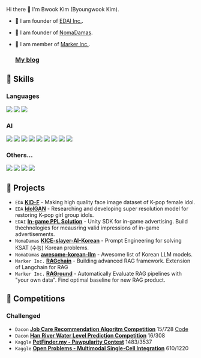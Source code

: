 Hi there 👋 I'm Bwook Kim (Byoungwook Kim). 

- 🔭 I am founder of [EDAI Inc.](https://github.com/edai-club).
- 🔭 I am founder of [NomaDamas](https://github.com/NomaDamas).
- 🔭 I am member of [Marker Inc.](https://github.com/Marker-Inc-Korea).

  ### [My blog](https://velog.io/@bwook00)

## 🤩 Skills

### Languages
<img src="https://img.shields.io/badge/Python-3776AB?style=flat-square&logo=Python&logoColor=white"/> <img src="https://img.shields.io/badge/C++-00599C?style=flat-square&logo=C++&logoColor=white"/> <img src="https://img.shields.io/badge/C Sharp-239120?style=flat-square&logo=C#&logoColor=white"/> 

### AI
<img src="https://img.shields.io/badge/Tensorflow-FF6F00?style=flat-square&logo=Tensorflow&logoColor=white"/> <img src="https://img.shields.io/badge/Keras-D00000?style=flat-square&logo=Keras&logoColor=white"/> <img src="https://img.shields.io/badge/OpenCV-5C3EE8?style=flat-square&logo=OpenCV&logoColor=white"/> <img src="https://img.shields.io/badge/scikitLearn-F7931E?style=flat-square&logo=scikit-learn&logoColor=white"/> <img src="https://img.shields.io/badge/NumPy-013243?style=flat-square&logo=NumPy&logoColor=white"/> <img src="https://img.shields.io/badge/pandas-150458?style=flat-square&logo=pandas&logoColor=white"/> <img src="https://img.shields.io/badge/Jupyter-F37626?style=flat-square&logo=Jupyter&logoColor=white"/> <img src="https://img.shields.io/badge/Kaggle-20BEFF?style=flat-square&logo=Kaggle&logoColor=white"/> <img src="https://img.shields.io/badge/PyTorch-EE4C2C?style=flat-square&logo=PyTorch&logoColor=white"/> 

### Others...
<img src="https://img.shields.io/badge/Ubuntu-E95420?style=flat-square&logo=Ubuntu&logoColor=white"/> <img src="https://img.shields.io/badge/Docker-2496ED?style=flat-square&logo=Docker&logoColor=white"/> <img src="https://img.shields.io/badge/Git-F05032?style=flat-square&logo=Git&logoColor=white"/> <img src="https://img.shields.io/badge/Unity-202020?style=flat-square&logo=Unity&logoColor=white"/>

## 💼 Projects
* `EDA` **[KID-F](https://github.com/PCEO-AI-CLUB/KID-F)** - Making high quality face image dataset of K-pop female idol. 
* `EDA` **[IdolGAN](https://github.com/PCEO-AI-CLUB/IdolGAN)** - Researching and developing super resolution model for restoring K-pop girl group idols. 
* `EDAI` **[In-game PPL Solution](https://edai.imweb.me/)** - Unity SDK for in-game advertising. Build thechnologies for meausring valid impressions of in-game advertisements.
* `NomaDamas` **[KICE-slayer-AI-Korean](https://github.com/NomaDamas/KICE_slayer_AI_Korean)** - Prompt Engineering for solving KSAT (수능) Korean problems.
* `NomaDamas` **[awesome-korean-llm](https://github.com/NomaDamas/awesome-korean-llm)** - Awesome list of Korean LLM models.
* `Marker Inc.` **[RAGchain](https://github.com/Marker-Inc-Korea/RAGchain)** - Building advanced RAG framework. Extension of Langchain for RAG
* `Marker Inc.` **[RAGround](https://github.com/Marker-Inc-Korea/RAGround)** - Automatically Evaluate RAG pipelines with "your own data". Find optimal baseline for new RAG product.


## 🎀 Competitions

### Challenged
* `Dacon`  **[Job Care Recommendation Algoritm Competition](https://dacon.io/competitions/official/235863/leaderboard)** 15/728 [Code](https://github.com/PCEO-AI-CLUB/JobCare--DACON)
* `Dacon` **[Han River Water Level Prediction Competition](https://dacon.io/competitions/official/235949/leaderboard)** 16/308
* `Kaggle` **[PetFinder.my - Pawpularity Contest](https://www.kaggle.com/c/petfinder-pawpularity-score/leaderboard)** 1483/3537
* `Kaggle` **[Open Problems - Multimodal Single-Cell Integration](https://www.kaggle.com/c/cassava-leaf-disease-classification/leaderboard)** 610/1220 
